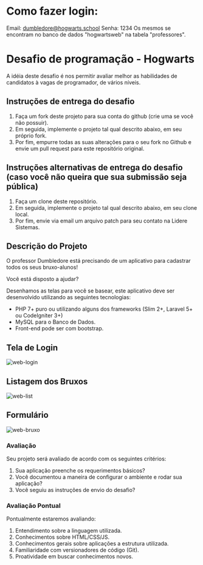 # Como fazer login:
Email: dumbledore@hogwarts.school
Senha: 1234
Os mesmos se encontram no banco de dados "hogwartsweb" na tabela "professores".

# Desafio de programação - Hogwarts

A idéia deste desafio é nos permitir avaliar melhor as habilidades de candidatos à vagas de programador, de vários níveis.

## Instruções de entrega do desafio

1. Faça um fork deste projeto para sua conta do github (crie uma se você não possuir).
2. Em seguida, implemente o projeto tal qual descrito abaixo, em seu próprio fork.
3. Por fim, empurre todas as suas alterações para o seu fork no Github e envie um pull request para este repositório original.

## Instruções alternativas de entrega do desafio (caso você não queira que sua submissão seja pública)
1. Faça um clone deste repositório.
2. Em seguida, implemente o projeto tal qual descrito abaixo, em seu clone local.
3. Por fim, envie via email um arquivo patch para seu contato na Lidere Sistemas. 

## Descrição do Projeto
O professor Dumbledore está precisando de um aplicativo para cadastrar todos os seus bruxo-alunos!

Você está disposto a ajudar?

Desenhamos as telas para você se basear, este aplicativo deve ser desenvolvido utilizando as seguintes tecnologias:
- PHP 7+ puro ou utilizando alguns dos frameworks (Slim 2+, Laravel 5+ ou CodeIgniter 3+)
- MySQL para o Banco de Dados.
- Front-end pode ser com bootstrap.

## Tela de Login

![web-login](WEB-LOGIN.png)

## Listagem dos Bruxos

![web-list](WEB-LIST.png)

## Formulário

![web-bruxo](WEB-BRUXO.png)


### Avaliação
Seu projeto será avaliado de acordo com os seguintes critérios:
1. Sua aplicação preenche os requerimentos básicos?
2. Você documentou a maneira de configurar o ambiente e rodar sua aplicação?
3. Você seguiu as instruções de envio do desafio?

### Avaliação Pontual
Pontualmente estaremos avaliando:

1. Entendimento sobre a linguagem utilizada.
2. Conhecimentos sobre HTML/CSS/JS.
3. Conhecimentos gerais sobre aplicações a estrutura utilizada.
4. Familiaridade com versionadores de código (Git).
5. Proatividade em buscar conhecimentos novos.
